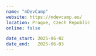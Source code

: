 ```yaml
---
name: "mDevCamp"
website: https://mdevcamp.eu/
location: Prague, Czech Republic
online: false

date_start: 2025-06-02
date_end:   2025-06-03
---
```


